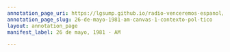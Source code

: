 ```yaml
---
annotation_page_uri: https://lgsump.github.io/radio-venceremos-espanol/annotations/26-de-mayo-1981-am-canvas-1-contexto-pol-tico.json
annotation_page_slug: 26-de-mayo-1981-am-canvas-1-contexto-pol-tico
layout: annotation_page
manifest_label: 26 de mayo, 1981 - AM

---
```

